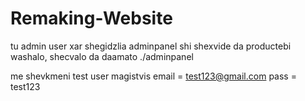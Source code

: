 # Remaking-Website

tu admin user xar shegidzlia adminpanel shi shexvide da productebi washalo, shecvalo da daamato ./adminpanel

me shevkmeni test user magistvis email = test123@gmail.com pass = test123

